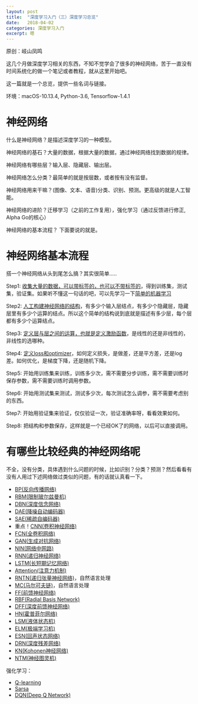 ```yaml
---
layout: post
title:  "深度学习入门（三）深度学习总览"
date:   2018-04-02
categories: 深度学习入门
excerpt: 嗯
---
```

原创：岐山凤鸣

这几个月做深度学习相关的东西，不知不觉学会了很多的神经网络，苦于一直没有时间系统化的做一个笔记或者教程，就从这里开始吧。

这一篇就是一个总览，提供一些名词与链接。

环境：macOS-10.13.4, Python-3.6, Tensorflow-1.4.1


# 神经网络

什么是神经网络？是描述深度学习的一种模型。

神经网络的基石？大量的数据，根据大量的数据，通过神经网络找到数据的规律。

神经网络有哪些层？输入层、隐藏层、输出层。

神经网络怎么分类？最简单的就是按层数，或者按有没有监督。

神经网络用来干嘛？(图像、文本、语音)分类、识别、预测。更高级的就是人工智能。

神经网络的进阶？迁移学习（之前的工作复用），强化学习（通过反馈进行修正, Alpha Go的核心）

神经网络的基本流程？ 下面要说的就是。

# 神经网络基本流程

搭一个神经网络从头到尾怎么搞？其实很简单.....

Step1: [收集大量的数据，可以带标签的，也可以不带标签的](https://www.zhihu.com/question/53655758/answer/289133283)，得到训练集，测试集，验证集。如果听不懂这一句话的吧，可以先学习一下[简单的机器学习](https://search.bilibili.com/all?keyword=%E6%9C%BA%E5%99%A8%E5%AD%A6%E4%B9%A0&from_source=banner_search)

Step2: [人工构建神经网络的结构](https://blog.csdn.net/scutjy2015/article/details/74170794)，有多少个输入层结点，有多少个隐藏层，隐藏层里有多少个运算的结点。所以这个简单的结构说到底就是描述有多少层，每个层都有多少个运算结点。

Step3: [定义层与层之间的运算，也就是定义激励函数](https://www.zhihu.com/question/22334626)，是线性的还是非线性的，非线性的选哪种。

Step4: [定义loss和optimizer](https://zhuanlan.zhihu.com/p/27449596?utm_source=weibo&utm_medium=social)，如何定义损失，是做差，还是平方差，还是log差。如何优化，是梯度下降，还是随机下降。

Step5: 开始用训练集来训练，训练多少次，需不需要分步训练，需不需要训练时保存参数，需不需要训练时调用参数。

Step6: 开始用测试集来测试，测试多少次，每次测试怎么调参，需不需要考虑别的东西。

Step7: 开始用验证集来验证，仅仅验证一次，验证准确率呀，看看效果如何。

Step8: 把结构和参数保存，这样就是一个已经OK了的网络，以后可以直接调用。

# 有哪些比较经典的神经网络呢

不全，没有分类，具体遇到什么问题的时候，比如识别？分类？预测？然后看看有没有人用过下述网络做过类似的问题，有的话就认真看一下。

* [BP(反向传播网络)](https://www.cnblogs.com/charlotte77/p/5629865.html)
* [RBM(限制玻尔兹曼机)](https://blog.csdn.net/u013631121/article/details/76652647)
* [DBN(深度信念网络)](https://blog.csdn.net/u013631121/article/details/76794829)
* [DAE(降噪自动编码器)](https://blog.csdn.net/a819825294/article/details/53516980)
* [SAE(稀疏自编码器)](http://ufldl.stanford.edu/wiki/index.php/%E7%A8%80%E7%96%8F%E7%BC%96%E7%A0%81%E8%87%AA%E7%BC%96%E7%A0%81%E8%A1%A8%E8%BE%BE)
* 重点！[CNN(卷积神经网络)](http://ai.51cto.com/art/201711/558921.htm)
* [FCN(全卷积网络)](https://blog.csdn.net/xiaojiajia007/article/details/54944023)
* [GAN(生成对抗网络)](https://zhuanlan.zhihu.com/p/26994666)
* [NIN(网络中网路)](https://blog.csdn.net/app_12062011/article/details/62041254)
* [RNN(递归神经网络)](https://blog.csdn.net/app_12062011/article/details/54406225)
* [LSTM(长短期记忆网络)](https://blog.csdn.net/zdy0_2004/article/details/50044879)
* [Attention(注意力机制)](https://blog.csdn.net/joshuaxx316/article/details/70665388)
* [RNTN(递归张量神经网络)](http://www.docin.com/p-1333116488.html)，自然语言处理
* [MC(马尔可夫链)](http://xueshu.baidu.com/s?wd=paperuri:(ad7dd03041519a80c26bfd07d23347fd)&filter=sc_long_sign&sc_ks_para=q%3D%E7%A5%9E%E7%BB%8F%E7%BD%91%E7%BB%9C%E4%B8%8E%E5%8A%A0%E6%9D%83%E6%A8%A1%E7%B3%8A%E9%A9%AC%E5%B0%94%E5%8F%AF%E5%A4%AB%E9%93%BE%E7%9A%84%E7%BB%84%E5%90%88%E6%A8%A1%E5%9E%8B%E5%8F%8A%E5%85%B6%E5%BA%94%E7%94%A8&tn=SE_baiduxueshu_c1gjeupa&ie=utf-8&sc_us=4330322919583965684)，自然语言处理
* [FF(前馈神经网络)](https://blog.csdn.net/qsczse943062710/article/details/61912464?locationNum=9&fps=1)
* [RBF(Radial Basis Network)](https://blog.csdn.net/huang1024rui/article/details/51510611)
* [DFF(深度前馈神经网络)](https://blog.csdn.net/u012554092/article/details/77878532)
* [HN(霍普菲尔网络)](https://wenku.baidu.com/view/98e96190bb4cf7ec4bfed02a.html)
* [LSM(液体状态机)](http://www.doc88.com/p-1354935452730.html)
* [ELM(极端学习机)](https://wenku.baidu.com/view/aea2f74303d8ce2f00662369.html)
* [ESN(回声状态网络)](https://blog.csdn.net/zwqhehe/article/details/77025035?ABstrategy=codes_snippets_optimize_v4)
* [DRN(深度残差网络)](https://blog.csdn.net/diamonjoy_zone/article/details/70904212)
* [KN(Kohonen神经网络)](http://blog.sina.com.cn/s/blog_92d2c5e10102vava.html)
* [NTM(神经图灵机)](http://www.dengfanxin.cn/?p=60)

强化学习：

* [Q-learning](https://www.zhihu.com/question/26408259)
* [Sarsa](https://blog.csdn.net/panglinzhuo/article/details/72518045)
* [DQN(Deep Q Network)](https://blog.csdn.net/gongxiaojiu/article/details/73345808)
